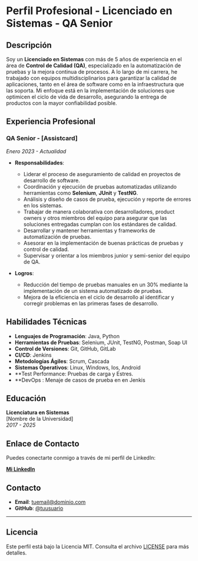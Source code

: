 # Perfil Profesional - Licenciado en Sistemas - QA Senior

## Descripción

Soy un **Licenciado en Sistemas** con más de 5 años de experiencia en el área de **Control de Calidad (QA)**, especializado en la automatización de pruebas y la mejora continua de procesos. A lo largo de mi carrera, he trabajado con equipos multidisciplinarios para garantizar la calidad de aplicaciones, tanto en el área de software como en la infraestructura que las soporta. Mi enfoque está en la implementación de soluciones que optimicen el ciclo de vida de desarrollo, asegurando la entrega de productos con la mayor confiabilidad posible.

## Experiencia Profesional

### **QA Senior** - [Assistcard]
*Enero 2023 - Actualidad*

- **Responsabilidades**:
  - Liderar el proceso de aseguramiento de calidad en proyectos de desarrollo de software.
  - Coordinación y ejecución de pruebas automatizadas utilizando herramientas como **Selenium**, **JUnit** y **TestNG**.
  - Análisis y diseño de casos de prueba, ejecución y reporte de errores en los sistemas.
  - Trabajar de manera colaborativa con desarrolladores, product owners y otros miembros del equipo para asegurar que las soluciones entregadas cumplan con los estándares de calidad.
  - Desarrollar y mantener herramientas y frameworks de automatización de pruebas.
  - Asesorar en la implementación de buenas prácticas de pruebas y control de calidad.
  - Supervisar y orientar a los miembros junior y semi-senior del equipo de QA.

- **Logros**:
  - Reducción del tiempo de pruebas manuales en un 30% mediante la implementación de un sistema automatizado de pruebas.
  - Mejora de la eficiencia en el ciclo de desarrollo al identificar y corregir problemas en las primeras fases de desarrollo.

## Habilidades Técnicas

- **Lenguajes de Programación**: Java, Python
- **Herramientas de Pruebas**: Selenium, JUnit, TestNG, Postman, Soap UI
- **Control de Versiones**: Git, GitHub, GitLab
- **CI/CD**: Jenkins
- **Metodologías Ágiles**: Scrum, Cascada
- **Sistemas Operativos**: Linux, Windows, Ios, Android
- **Test Performance: Pruebas de carga y Estres.
- **DevOps : Menaje de casos de prueba en en Jenkis

## Educación

**Licenciatura en Sistemas**  
[Nombre de la Universidad]  
*2017 - 2025*

## Enlace de Contacto

Puedes conectarte conmigo a través de mi perfil de LinkedIn:

[**Mi LinkedIn**](https://www.linkedin.com/in/federico-molinari-97362219a/)

## Contacto

- **Email**: tuemail@dominio.com
- **GitHub**: [@tuusuario](https://github.com/FedeMoli/CORE-ACNET)

---

## Licencia

Este perfil está bajo la Licencia MIT. Consulta el archivo [LICENSE](LICENSE) para más detalles.
